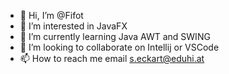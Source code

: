 - 👋 Hi, I’m @Fifot
- 👀 I’m interested in JavaFX
- 🌱 I’m currently learning Java AWT and SWING
- 💞️ I’m looking to collaborate on Intellij or VSCode
- 📫 How to reach me email s.eckart@eduhi.at

<!---
Fifot/Fifot is a ✨ special ✨ repository because its `README.md` (this file) appears on your GitHub profile.
You can click the Preview link to take a look at your changes.
--->
